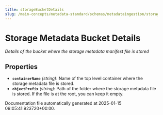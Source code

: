 ```yaml
---
title: storageBucketDetails
slug: /main-concepts/metadata-standard/schemas/metadataingestion/storage/storagebucketdetails
---
```


# Storage Metadata Bucket Details

*Details of the bucket where the storage metadata manifest file is stored*

## Properties

- **`containerName`** *(string)*: Name of the top level container where the storage metadata file is stored.
- **`objectPrefix`** *(string)*: Path of the folder where the storage metadata file is stored. If the file is at the root, you can keep it empty.


Documentation file automatically generated at 2025-01-15 09:05:41.923720+00:00.

